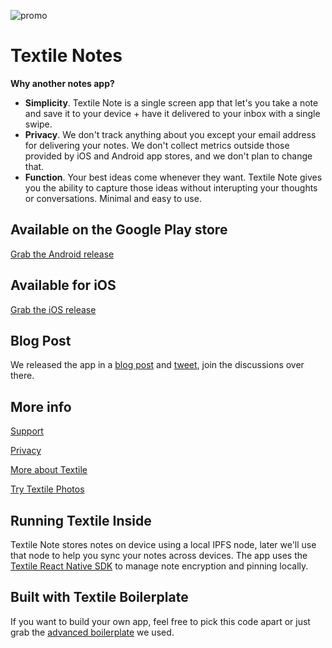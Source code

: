![promo](https://user-images.githubusercontent.com/370259/54317359-20453080-45a0-11e9-8cd4-9313eaa6d276.png)

# Textile Notes

**Why another notes app?**

- **Simplicity**. Textile Note is a single screen app that let's you take a note and save it to your device + have it delivered to your inbox with a single swipe.
- **Privacy**. We don't track anything about you except your email address for delivering your notes. We don't collect metrics outside those provided by iOS and Android app stores, and we don't plan to change that.
- **Function**. Your best ideas come whenever they want. Textile Note gives you the ability to capture those ideas without interupting your thoughts or conversations. Minimal and easy to use.

## Available on the Google Play store

[Grab the Android release](https://play.google.com/store/apps/details?id=io.textile.notes)

## Available for iOS

[Grab the iOS release](https://itunes.apple.com/us/app/textile-notes/id1455735844?ls=1&mt=8)

## Blog Post

We released the app in a [blog post](https://medium.com/textileio/textile-notes-a-minimalist-tool-for-your-creative-ideas-68b9357d5cd0) and [tweet](https://twitter.com/Textile01/status/1108074549512306688), join the discussions over there. 

## More info

[Support](SUPPORT.md)

[Privacy](PRIVACY.md)

[More about Textile](https://textile.io)

[Try Textile Photos](https://textile.photos)

## Running Textile Inside

Textile Note stores notes on device using a local IPFS node, later we'll use that node to help you sync your notes across devices. The app uses the [Textile React Native SDK](https://github.com/textileio/react-native-sdk) to manage note encryption and pinning locally. 

## Built with Textile Boilerplate

If you want to build your own app, feel free to pick this code apart or just grab the [advanced boilerplate](https://github.com/textileio/advanced-react-native-boilerplate) we used. 
